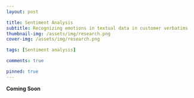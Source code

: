 ```yaml
---
layout: post

title: Sentiment Analysis
subtitle: Recognizing emotions in textual data in customer verbatims
thumbnail-img: /assets/img/research.png
cover-img: /assets/img/research.png

tags: [Sentiment analysis]

comments: true

pinned: true
---
```


**Coming Soon**
